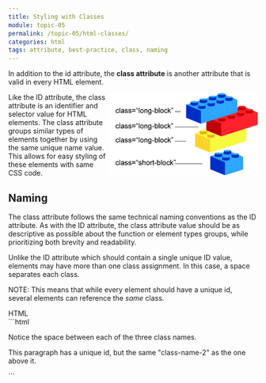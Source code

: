 ```yaml
---
title: Styling with Classes
module: topic-05
permalink: /topic-05/html-classes/
categories: html
tags: attribute, best-practice, class, naming
---
```


<div class="divider-heading"></div>

In addition to the id attribute, the **class attribute** is another attribute that is valid in every HTML element.

<div class="container-row">
  <img src="../img/legos-classes.png" alt="stacked building blocks with similar class names" title="Similar blocks can have the same class!" style="float: right; width:300px; margin-top: 0; " />

  <p>Like the ID attribute, the class attribute is an identifier and selector value for HTML elements. The class attribute groups similar types of elements together by using the same unique name value. This allows for easy styling of these elements with same CSS code.</p>
</div>

## Naming
The class attribute follows the same technical naming conventions as the ID attribute. As with the ID attribute, the class attribute value should be as descriptive as possible about the function or element types groups, while prioritizing both brevity and readability.

Unlike the ID attribute which should contain a single unique ID value, elements may have more than one class assignment. In this case, a space separates each class.

<span class="label label-info">NOTE:</span> This means that while every element should have a unique id, several elements can reference the _same_ class.

<div id="code-heading">HTML</div>
```html
<div id="example-1" class="class-name-1 class-name-2 notice-the-space">
    <p>Notice the space between each of the three class names.</p>
</div>

<div id="example-2" class="class-name-2">
    <p>This paragraph has a unique id, but the same "class-name-2" as the one above it.</p>
</div>
```
